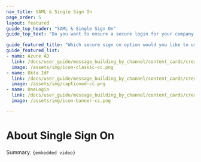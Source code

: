 ```yaml
---
nav_title: SAML & Single Sign On
page_order: 5
layout: featured
guide_top_header: "SAML & Single Sign On"
guide_top_text: "Do you want to ensure a secure login for your company's Braze users through a company you're already using? Well, you're in luck! Braze has an integration for that!"

guide_featured_title: "Which secure sign on option would you like to use?"
guide_featured_list:
- name: Azure AD
  link: /docs/user_guide/message_building_by_channel/content_cards/creative_details/#classic
  image: /assets/img/icon-classic-cc.png
- name: Okta IdF
  link: /docs/user_guide/message_building_by_channel/content_cards/creative_details/#captioned-image
  image: /assets/img/captioned-cc.png
- name: OneLogin
  link: /docs/user_guide/message_building_by_channel/content_cards/creative_details/#banner
  image: /assets/img/icon-banner-cc.png

---
```


# About Single Sign On

Summary. `{embedded video}`
